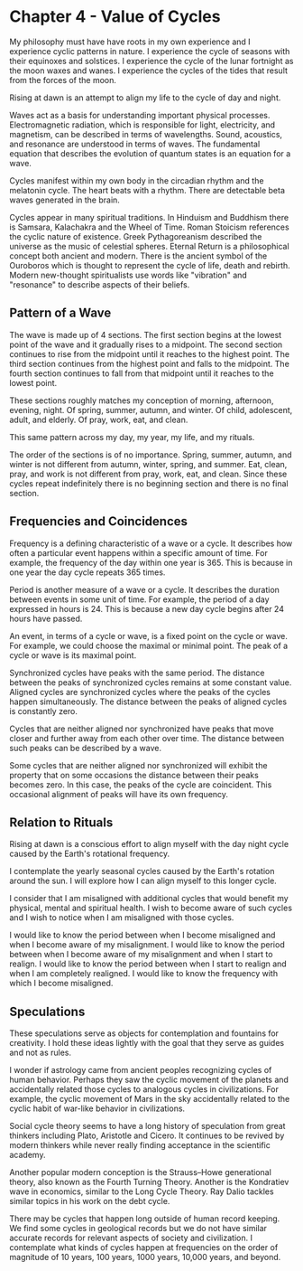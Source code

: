 # Chapter 4 - Value of Cycles

My philosophy must have have roots in my own experience and I experience cyclic patterns in nature. I experience the cycle of seasons with their equinoxes and solstices. I experience the cycle of the lunar fortnight as the moon waxes and wanes. I experience the cycles of the tides that result from the forces of the moon.

Rising at dawn is an attempt to align my life to the cycle of day and night.

Waves act as a basis for understanding important physical processes. Electromagnetic radiation, which is responsible for light, electricity, and magnetism, can be described in terms of wavelengths. Sound, acoustics, and resonance are understood in terms of waves. The fundamental equation that describes the evolution of quantum states is an equation for a wave.

Cycles manifest within my own body in the circadian rhythm and the melatonin cycle. The heart beats with a rhythm. There are detectable beta waves generated in the brain.

Cycles appear in many spiritual traditions. In Hinduism and Buddhism there is Samsara, Kalachakra and the Wheel of Time. Roman Stoicism references the cyclic nature of existence. Greek Pythagoreanism described the universe as the music of celestial spheres. Eternal Return is a philosophical concept both ancient and modern. There is the ancient symbol of the Ouroboros which is thought to represent the cycle of life, death and rebirth. Modern new-thought spiritualists use words like "vibration" and "resonance" to describe aspects of their beliefs.

## Pattern of a Wave

The wave is made up of 4 sections. The first section begins at the lowest point of the wave and it gradually rises to a midpoint. The second section continues to rise from the midpoint until it reaches to the highest point. The third section continues from the highest point and falls to the midpoint. The fourth section continues to fall from that midpoint until it reaches to the lowest point.

These sections roughly matches my conception of morning, afternoon, evening, night. Of spring, summer, autumn, and winter. Of child, adolescent, adult, and elderly. Of pray, work, eat, and clean.

This same pattern across my day, my year, my life, and my rituals.

The order of the sections is of no importance. Spring, summer, autumn, and winter is not different from autumn, winter, spring, and summer. Eat, clean, pray, and work is not different from pray, work, eat, and clean. Since these cycles repeat indefinitely there is no beginning section and there is no final section.

## Frequencies and Coincidences

Frequency is a defining characteristic of a wave or a cycle. It describes how often a particular event happens within a specific amount of time. For example, the frequency of the day within one year is 365. This is because in one year the day cycle repeats 365 times.

Period is another measure of a wave or a cycle. It describes the duration between events in some unit of time. For example, the period of a day expressed in hours is 24. This is because a new day cycle begins after 24 hours have passed.

An event, in terms of a cycle or wave, is a fixed point on the cycle or wave. For example, we could choose the maximal or minimal point. The peak of a cycle or wave is its maximal point.

Synchronized cycles have peaks with the same period. The distance between the peaks of synchronized cycles remains at some constant value. Aligned cycles are synchronized cycles where the peaks of the cycles happen simultaneously. The distance between the peaks of aligned cycles is constantly zero.

Cycles that are neither aligned nor synchronized have peaks that move closer and further away from each other over time. The distance between such peaks can be described by a wave.

Some cycles that are neither aligned nor synchronized will exhibit the property that on some occasions the distance between their peaks becomes zero. In this case, the peaks of the cycle are coincident. This occasional alignment of peaks will have its own frequency.

## Relation to Rituals

Rising at dawn is a conscious effort to align myself with the day night cycle caused by the Earth's rotational frequency.

I contemplate the yearly seasonal cycles caused by the Earth's rotation around the sun. I will explore how I can align myself to this longer cycle.

I consider that I am misaligned with additional cycles that would benefit my physical, mental and spiritual health. I wish to become aware of such cycles and I wish to notice when I am misaligned with those cycles.

I would like to know the period between when I become misaligned and when I become aware of my misalignment. I would like to know the period between when I become aware of my misalignment and when I start to realign. I would like to know the period between when I start to realign and when I am completely realigned. I would like to know the frequency with which I become misaligned.

## Speculations

These speculations serve as objects for contemplation and fountains for creativity.
I hold these ideas lightly with the goal that they serve as guides and not as rules. 

I wonder if astrology came from ancient peoples recognizing cycles of human behavior. Perhaps they saw the cyclic movement of the planets and accidentally related those cycles to analogous cycles in civilizations. For example, the cyclic movement of Mars in the sky accidentally related to the cyclic habit of war-like behavior in civilizations.

Social cycle theory seems to have a long history of speculation from great thinkers including Plato, Aristotle and Cicero. It continues to be revived by modern thinkers while never really finding acceptance in the scientific academy.

Another popular modern conception is the Strauss–Howe generational theory, also known as the Fourth Turning Theory. Another is the Kondratiev wave in economics, similar to the Long Cycle Theory. Ray Dalio tackles similar topics in his work on the debt cycle.

There may be cycles that happen long outside of human record keeping. We find some cycles in geological records but we do not have similar accurate records for relevant aspects of society and civilization. I contemplate what kinds of cycles happen at frequencies on the order of magnitude of 10 years, 100 years, 1000 years, 10,000 years, and beyond.
